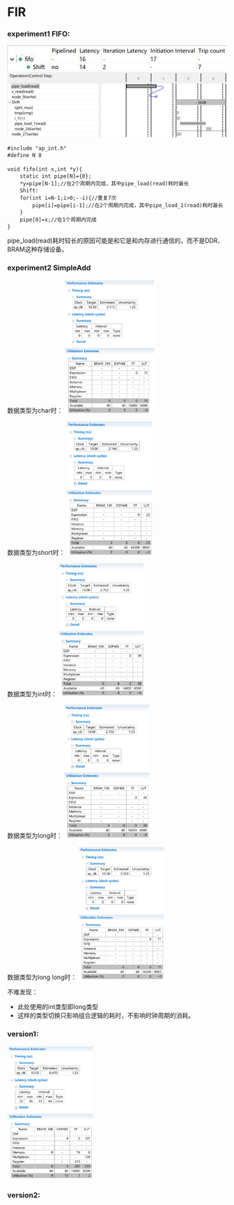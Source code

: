 # FIR

### experiment1 FIFO:
<img src="../resources/2.2.png"/>
<img src="../resources/2.3.png"/>

```
#include "ap_int.h"
#define N 8

void fifo(int x,int *y){
    static int pipe[N]={0};
    *y=pipe[N-1];//在2个周期内完成，其中pipe_load(read)耗时最长
    Shift:
    for(int i=N-1;i>0;--i){//重复7次
        pipe[i]=pipe[i-1];//在2个周期内完成，其中pipe_load_1(read)耗时最长
    }
    pipe[0]=x;//在1个周期内完成
}
```
pipe_load(read)耗时较长的原因可能是和它是和内存进行通信的，而不是DDR、BRAM这种存储设备。

### experiment2 SimpleAdd
数据类型为char时：
<img src="../resources/2.4.png" style="zoom:30%" />

数据类型为short时：
<img src="../resources/2.5.png" style="zoom:30%" />

数据类型为int时：
<img src="../resources/2.6.png" style="zoom:30%" />

数据类型为long时：
<img src="../resources/2.7.png" style="zoom:30%" />

数据类型为long long时：
<img src="../resources/2.8.png" style="zoom:30%" />

不难发现：<br>
- 此处使用的int类型即long类型
- 这样的类型切换只影响组合逻辑的耗时，不影响时钟周期的消耗。

### version1:
<img src="../resources/2.1.png" style="zoom:30%" />

### version2: